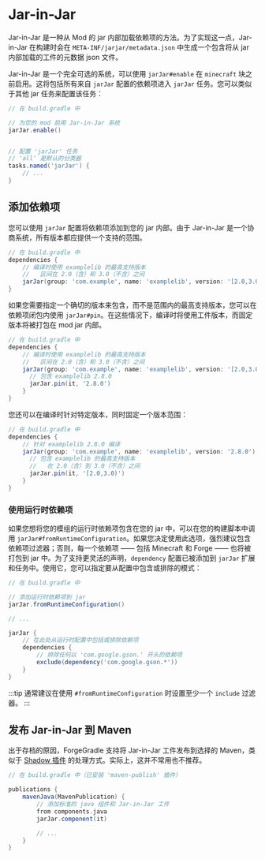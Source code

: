 Jar-in-Jar
==========

Jar-in-Jar 是一种从 Mod 的 jar 内部加载依赖项的方法。为了实现这一点，Jar-in-Jar 在构建时会在 `META-INF/jarjar/metadata.json` 中生成一个包含将从 jar 内部加载的工件的元数据 json 文件。

Jar-in-Jar 是一个完全可选的系统，可以使用 `jarJar#enable` 在 `minecraft` 块之前启用。这将包括所有来自 `jarJar` 配置的依赖项进入 `jarJar` 任务。您可以类似于其他 jar 任务来配置该任务：

```gradle
// 在 build.gradle 中

// 为您的 mod 启用 Jar-in-Jar 系统
jarJar.enable()


// 配置 'jarJar' 任务
// 'all' 是默认的分类器
tasks.named('jarJar') {
    // ...
}
```

添加依赖项
-------

您可以使用 `jarJar` 配置将依赖项添加到您的 jar 内部。由于 Jar-in-Jar 是一个协商系统，所有版本都应提供一个支持的范围。

```gradle
// 在 build.gradle 中
dependencies {
    // 编译时使用 examplelib 的最高支持版本
    //   区间在 2.0（含）和 3.0（不含）之间
    jarJar(group: 'com.example', name: 'examplelib', version: '[2.0,3.0)')
}
```

如果您需要指定一个确切的版本来包含，而不是范围内的最高支持版本，您可以在依赖项闭包内使用 `jarJar#pin`。在这些情况下，编译时将使用工件版本，而固定版本将被打包在 mod jar 内部。

```gradle
// 在 build.gradle 中
dependencies {
    // 编译时使用 examplelib 的最高支持版本
    //   区间在 2.0（含）和 3.0（不含）之间
    jarJar(group: 'com.example', name: 'examplelib', version: '[2.0,3.0)') {
      // 包含 examplelib 2.8.0
      jarJar.pin(it, '2.8.0')
    }
}
```

您还可以在编译时针对特定版本，同时固定一个版本范围：

```gradle
// 在 build.gradle 中
dependencies {
    // 针对 examplelib 2.8.0 编译
    jarJar(group: 'com.example', name: 'examplelib', version: '2.8.0') {
      // 包含 examplelib 的最高支持版本
      //   在 2.0（含）到 3.0（不含）之间
      jarJar.pin(it, '[2.0,3.0)')
    }
}
```

### 使用运行时依赖项

如果您想将您的模组的运行时依赖项包含在您的 jar 中，可以在您的构建脚本中调用 `jarJar#fromRuntimeConfiguration`。如果您决定使用此选项，强烈建议包含依赖项过滤器；否则，每一个依赖项 —— 包括 Minecraft 和 Forge —— 也将被打包到 jar 中。为了支持更灵活的声明，`dependency` 配置已被添加到 `jarJar` 扩展和任务中。使用它，您可以指定要从配置中包含或排除的模式：

```gradle
// 在 build.gradle 中

// 添加运行时依赖项到 jar
jarJar.fromRuntimeConfiguration()

// ...

jarJar {
    // 在此处从运行时配置中包括或排除依赖项
    dependencies {
        // 排除任何以 'com.google.gson.' 开头的依赖项
        exclude(dependency('com.google.gson.*'))
    }
}
```

:::tip
通常建议在使用 `#fromRuntimeConfiguration` 时设置至少一个 `include` 过滤器。
:::

发布 Jar-in-Jar 到 Maven
------------------------

出于存档的原因，ForgeGradle 支持将 Jar-in-Jar 工件发布到选择的 Maven，类似于 [Shadow 插件][shadow] 的处理方式。实际上，这并不常用也不推荐。

```gradle
// 在 build.gradle 中（已安装 'maven-publish' 插件）

publications {
    mavenJava(MavenPublication) {
        // 添加标准的 java 组件和 Jar-in-Jar 工件
        from components.java
        jarJar.component(it)

        // ...
    }
}
```


[shadow]: https://imperceptiblethoughts.com/shadow/getting-started/
